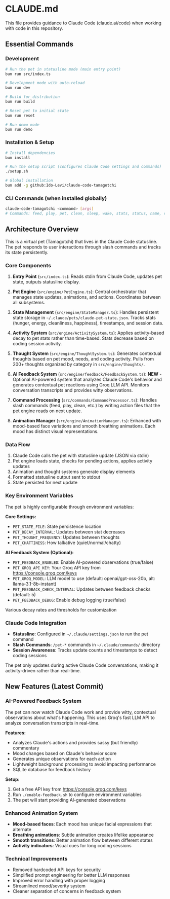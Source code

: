 # CLAUDE.md

This file provides guidance to Claude Code (claude.ai/code) when working with code in this repository.

## Essential Commands

### Development
```bash
# Run the pet in statusline mode (main entry point)
bun run src/index.ts

# Development mode with auto-reload
bun run dev

# Build for distribution
bun run build

# Reset pet to initial state
bun run reset

# Run demo mode
bun run demo
```

### Installation & Setup
```bash
# Install dependencies
bun install

# Run the setup script (configures Claude Code settings and commands)
./setup.sh

# Global installation
bun add -g github:Ido-Levi/claude-code-tamagotchi
```

### CLI Commands (when installed globally)
```bash
claude-code-tamagotchi <command> [args]
# Commands: feed, play, pet, clean, sleep, wake, stats, status, name, reset, help
```

## Architecture Overview

This is a virtual pet (Tamagotchi) that lives in the Claude Code statusline. The pet responds to user interactions through slash commands and tracks its state persistently.

### Core Components

1. **Entry Point** (`src/index.ts`): Reads stdin from Claude Code, updates pet state, outputs statusline display.

2. **Pet Engine** (`src/engine/PetEngine.ts`): Central orchestrator that manages state updates, animations, and actions. Coordinates between all subsystems.

3. **State Management** (`src/engine/StateManager.ts`): Handles persistent state storage in `~/.claude/pets/claude-pet-state.json`. Tracks stats (hunger, energy, cleanliness, happiness), timestamps, and session data.

4. **Activity System** (`src/engine/ActivitySystem.ts`): Applies activity-based decay to pet stats rather than time-based. Stats decrease based on coding session activity.

5. **Thought System** (`src/engine/ThoughtSystem.ts`): Generates contextual thoughts based on pet mood, needs, and coding activity. Pulls from 200+ thoughts organized by category in `src/engine/thoughts/`.

6. **AI Feedback System** (`src/engine/feedback/FeedbackSystem.ts`): **NEW** - Optional AI-powered system that analyzes Claude Code's behavior and generates contextual pet reactions using Groq LLM API. Monitors conversation transcripts and provides witty observations.

7. **Command Processing** (`src/commands/CommandProcessor.ts`): Handles slash commands (feed, play, clean, etc.) by writing action files that the pet engine reads on next update.

8. **Animation Manager** (`src/engine/AnimationManager.ts`): Enhanced with mood-based face variations and smooth breathing animations. Each mood has distinct visual representations.

### Data Flow

1. Claude Code calls the pet with statusline update (JSON via stdin)
2. Pet engine loads state, checks for pending actions, applies activity updates
3. Animation and thought systems generate display elements
4. Formatted statusline output sent to stdout
5. State persisted for next update

### Key Environment Variables

The pet is highly configurable through environment variables:

**Core Settings:**
- `PET_STATE_FILE`: State persistence location
- `PET_DECAY_INTERVAL`: Updates between stat decreases  
- `PET_THOUGHT_FREQUENCY`: Updates between thoughts
- `PET_CHATTINESS`: How talkative (quiet/normal/chatty)

**AI Feedback System (Optional):**
- `PET_FEEDBACK_ENABLED`: Enable AI-powered observations (true/false)
- `PET_GROQ_API_KEY`: Your Groq API key from https://console.groq.com/keys
- `PET_GROQ_MODEL`: LLM model to use (default: openai/gpt-oss-20b, alt: llama-3.1-8b-instant)
- `PET_FEEDBACK_CHECK_INTERVAL`: Updates between feedback checks (default: 5)
- `PET_FEEDBACK_DEBUG`: Enable debug logging (true/false)

Various decay rates and thresholds for customization

### Claude Code Integration

- **Statusline**: Configured in `~/.claude/settings.json` to run the pet command
- **Slash Commands**: `/pet-*` commands in `~/.claude/commands/` directory
- **Session Awareness**: Tracks update counts and timestamps to detect coding sessions

The pet only updates during active Claude Code conversations, making it activity-driven rather than real-time.

## New Features (Latest Commit)

### AI-Powered Feedback System
The pet can now watch Claude Code work and provide witty, contextual observations about what's happening. This uses Groq's fast LLM API to analyze conversation transcripts in real-time.

**Features:**
- Analyzes Claude's actions and provides sassy (but friendly) commentary
- Mood changes based on Claude's behavior score
- Generates unique observations for each action
- Lightweight background processing to avoid impacting performance
- SQLite database for feedback history

**Setup:**
1. Get a free API key from https://console.groq.com/keys
2. Run `./enable-feedback.sh` to configure environment variables
3. The pet will start providing AI-generated observations

### Enhanced Animation System
- **Mood-based faces**: Each mood has unique facial expressions that alternate
- **Breathing animations**: Subtle animation creates lifelike appearance
- **Smooth transitions**: Better animation flow between different states
- **Activity indicators**: Visual cues for long coding sessions

### Technical Improvements
- Removed hardcoded API keys for security
- Simplified prompt engineering for better LLM responses
- Improved error handling with proper logging
- Streamlined mood/severity system
- Cleaner separation of concerns in feedback system